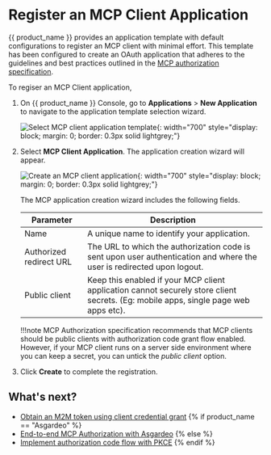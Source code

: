 # Register an MCP Client Application

{{ product_name }} provides an application template with default configurations to register an MCP client with minimal effort. This template has been configured to create an OAuth application that adheres to the guidelines and best practices outlined in the [MCP authorization specification](https://modelcontextprotocol.io/specification/2025-06-18/basic/authorization).

To regiser an MCP Client application,  

1. On {{ product_name }} Console, go to **Applications** > **New Application** to navigate to the application template selection wizard.

    ![Select MCP client application template]({{base_path}}/assets/img/guides/applications/select-mcp-client-app-template.png){: width="700" style="display: block; margin: 0; border: 0.3px solid lightgrey;"}

2. Select **MCP Client Application**. The application creation wizard will appear.

    ![Create an MCP client application]({{base_path}}/assets/img/guides/applications/create-mcp-client-application.png){: width="700" style="display: block; margin: 0; border: 0.3px solid lightgrey;"}

    The MCP application creation wizard includes the following fields.

    <table>
    <thead>
        <tr>
        <th>Parameter</th>
        <th>Description</th>
        </tr>
    </thead>
    <tbody>
        <tr>
            <td>Name</td>
            <td>A unique name to identify your application.</td>
        </tr>
        <tr>
            <td>Authorized redirect URL</td>
            <td>The URL to which the authorization code is sent upon user authentication and where the user is redirected upon logout.</td>
        </tr>
        <tr>
            <td>Public client</td>
            <td>Keep this enabled if your MCP client application cannot securely store client secrets. (Eg: mobile apps, single page web apps etc).</td>
        </tr>
    </tbody>
    </table>

    !!!note
        MCP Authorization specification recommends that MCP clients should be public clients with authorization code grant flow enabled. However, if your MCP client runs on a server side environment where you can keep a secret, you can untick the *public client* option.

3. Click **Create** to complete the registration.

## What's next?

- [Obtain an M2M token using client credential grant]({{base_path}}/references/grant-types/#client-credentials-grant)
{% if product_name == "Asgardeo" %}
- [End-to-end MCP Authorization with Asgardeo]({{base_path}}/tutorials/end-to-end-mcp-authorization-with-asgardeo/)
{% else %}
- [Implement authorization code flow with PKCE]({{base_path}}/guides/authentication/oidc/implement-auth-code-with-pkce/)
{% endif %}
